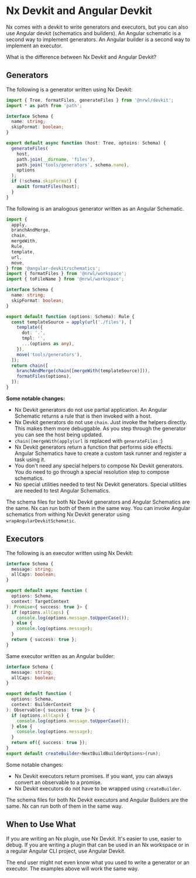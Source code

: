 # Nx Devkit and Angular Devkit

Nx comes with a devkit to write generators and executors, but you can also use Angular devkit (schematics and builders). An Angular schematic is a second way to implement generators. An Angular builder is a second way to implement an executor.

What is the difference between Nx Devkit and Angular Devkit?

## Generators

The following is a generator written using Nx Devkit:

```typescript
import { Tree, formatFiles, generateFiles } from '@nrwl/devkit';
import * as path from 'path';

interface Schema {
  name: string;
  skipFormat: boolean;
}

export default async function (host: Tree, optoins: Schema) {
  generateFiles(
    host,
    path.join(__dirname, 'files'),
    path.join('tools/generators', schema.name),
    options
  );
  if (!schema.skipFormat) {
    await formatFiles(host);
  }
}
```

The following is an analogous generator written as an Angular Schematic.

```typescript
import {
  apply,
  branchAndMerge,
  chain,
  mergeWith,
  Rule,
  template,
  url,
  move,
} from '@angular-devkit/schematics';
import { formatFiles } from '@nrwl/workspace';
import { toFileName } from '@nrwl/workspace';

interface Schema {
  name: string;
  skipFormat: boolean;
}

export default function (options: Schema): Rule {
  const templateSource = apply(url('./files'), [
    template({
      dot: '.',
      tmpl: '',
      ...(options as any),
    }),
    move('tools/generators'),
  ]);
  return chain([
    branchAndMerge(chain([mergeWith(templateSource)])),
    formatFiles(options),
  ]);
}
```

**Some notable changes:**

- Nx Devkit generators do not use partial application. An Angular Schematic returns a rule that is then invoked with a host.
- Nx Devkit generators do not use `chain`. Just invoke the helpers directly. This makes them more debuggable. As you step through the generator you can see the host being updated.
- `chain([mergeWith(apply(url` is replaced with `generateFiles` :)
- Nx Devkit generators return a function that performs side effects. Angular Schematics have to create a custom task runner and register a task using it.
- You don't need any special helpers to compose Nx Devkit generators. You do need to go through a special resolution step to compose schematics.
- No special utilities needed to test Nx Devkit generators. Special utilities are needed to test Angular Schematics.

The schema files for both Nx Devkit generators and Angular Schematics are the same. Nx can run both of them in the same way. You can invoke Angular schematics from withing Nx Devkit generator using `wrapAngularDevkitSchematic`.

## Executors

The following is an executor written using Nx Devkit:

```typescript
interface Schema {
  message: string;
  allCaps: boolean;
}

export default async function (
  options: Schema,
  context: TargetContext
): Promise<{ success: true }> {
  if (options.allCaps) {
    console.log(options.message.toUpperCase());
  } else {
    console.log(options.message);
  }
  return { success: true };
}
```

Same executor written as an Angular builder:

```typescript
interface Schema {
  message: string;
  allCaps: boolean;
}

export default function (
  options: Schema,
  context: BuilderContext
): Observable<{ success: true }> {
  if (options.allCaps) {
    console.log(options.message.toUpperCase());
  } else {
    console.log(options.message);
  }
  return of({ success: true });
}
export default createBuilder<NextBuildBuilderOptions>(run);
```

Some notable changes:

- Nx Devkit executors return promises. If you want, you can always convert an observable to a promise.
- Nx Devkit executors do not have to be wrapped using `createBuilder`.

The schema files for both Nx Devkit executors and Angular Builders are the same. Nx can run both of them in the same way.

## When to Use What

If you are writing an Nx plugin, use Nx Devkit. It's easier to use, easier to debug. If you are writing a plugin that can be used in an Nx workspace or in a regular Angular CLI project, use Angular Devkit.

The end user might not even know what you used to write a generator or an executor. The examples above will work the same way.
